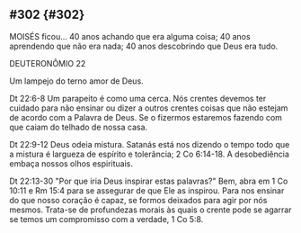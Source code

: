 ## #302 {#302}

MOISÉS ficou... 40 anos achando que era alguma coisa; 40 anos aprendendo que não era nada; 40 anos descobrindo que Deus era tudo.

DEUTERONÔMIO 22

Um lampejo do terno amor de Deus.

Dt 22:6-8 Um parapeito é como uma cerca. Nós crentes devemos ter cuidado para não ensinar ou dizer a outros crentes coisas que não estejam de acordo com a Palavra de Deus. Se o fizermos estaremos fazendo com que caiam do telhado de nossa casa.

Dt 22:9-12 Deus odeia mistura. Satanás está nos dizendo o tempo todo que a mistura é largueza de espírito e tolerância; 2 Co 6:14-18\. A desobediência embaça nossos olhos espirituais.

Dt 22:13-30 &quot;Por que iria Deus inspirar estas palavras?&quot; Bem, abra em 1 Co 10:11 e Rm 15:4 para se assegurar de que Ele as inspirou. Para nos ensinar do que nosso coração é capaz, se formos deixados para agir por nós mesmos. Trata-se de profundezas morais às quais o crente pode se agarrar se temos um compromisso com a verdade, 1 Co 5:8.